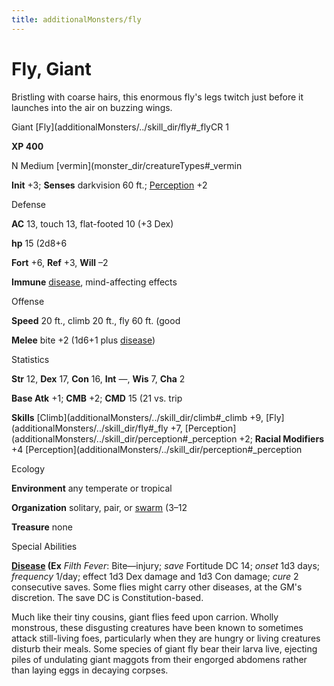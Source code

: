 ```yaml
---
title: additionalMonsters/fly
---
```

# Fly, Giant

Bristling with coarse hairs, this enormous fly's legs twitch just before it launches into the air on buzzing wings.

Giant [Fly](additionalMonsters/../skill_dir/fly#_flyCR 1

**XP 400**

N Medium [vermin](monster_dir/creatureTypes#_vermin

**Init** +3; **Senses** darkvision 60 ft.; [Perception](additionalMonsters/../skill_dir/perception#_perception) +2

Defense

**AC** 13, touch 13, flat-footed 10 (+3 Dex)

**hp** 15 (2d8+6

**Fort** +6, **Ref** +3, **Will** –2

**Immune** [disease](monster_dir/universalMonsterRules#_disease-(ex-or-su)), mind-affecting effects

Offense

**Speed** 20 ft., climb 20 ft., fly 60 ft. (good

**Melee** bite +2 (1d6+1 plus [disease](monster_dir/universalMonsterRules#_disease-(ex-or-su)))

Statistics

**Str** 12, **Dex** 17, **Con** 16, **Int** —, **Wis** 7, **Cha** 2

**Base Atk** +1; **CMB** +2; **CMD** 15 (21 vs. trip

**Skills** [Climb](additionalMonsters/../skill_dir/climb#_climb +9, [Fly](additionalMonsters/../skill_dir/fly#_fly +7, [Perception](additionalMonsters/../skill_dir/perception#_perception +2; **Racial Modifiers** +4 [Perception](additionalMonsters/../skill_dir/perception#_perception

Ecology

**Environment** any temperate or tropical

**Organization** solitary, pair, or [swarm](monster_dir/creatureTypes#_swarm-subtype) (3–12

**Treasure** none

Special Abilities

**[Disease](monster_dir/universalMonsterRules#_disease-(ex-or-su)) (Ex** _Filth Fever_: Bite—injury; _save_ Fortitude DC 14; _onset_ 1d3 days; _frequency_ 1/day; effect 1d3 Dex damage and 1d3 Con damage; _cure_ 2 consecutive saves. Some flies might carry other diseases, at the GM's discretion. The save DC is Constitution-based.

Much like their tiny cousins, giant flies feed upon carrion. Wholly monstrous, these disgusting creatures have been known to sometimes attack still-living foes, particularly when they are hungry or living creatures disturb their meals. Some species of giant fly bear their larva live, ejecting piles of undulating giant maggots from their engorged abdomens rather than laying eggs in decaying corpses.

